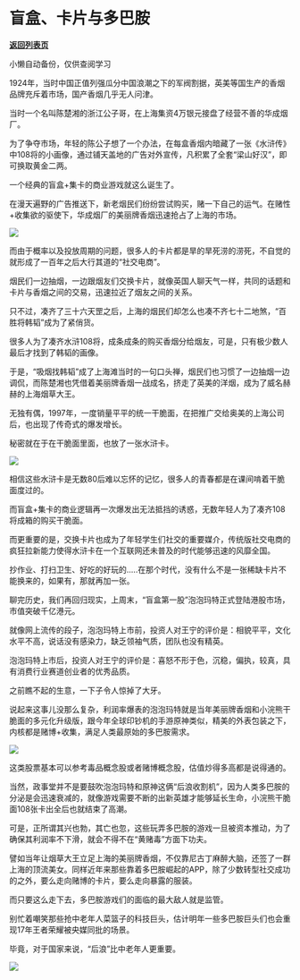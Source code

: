 # 盲盒、卡片与多巴胺

[**返回列表页**](/gzh/政事堂2019)

小懒自动备份，仅供查阅学习

1924年，当时中国正值列强瓜分中国浪潮之下的军阀割据，英美等国生产的香烟品牌充斥着市场，国产香烟几乎无人问津。  

  

当时一个名叫陈楚湘的浙江公子哥，在上海集资4万银元接盘了经营不善的华成烟厂。

  

为了争夺市场，年轻的陈公子想了一个办法，在每盒香烟内暗藏了一张《水浒传》中108将的小画像，通过铺天盖地的广告对外宣传，凡积累了全套“梁山好汉”，即可换取黄金二两。

  

一个经典的盲盒+集卡的商业游戏就这么诞生了。  

  

在漫天遍野的广告推送下，新老烟民们纷纷尝试购买，赌一下自己的运气。在赌性+收集欲的驱使下，华成烟厂的美丽牌香烟迅速抢占了上海的市场。

  

![](https://mmbiz.qpic.cn/mmbiz_jpg/rxhS23yu8cOSnLJKmk8ibC1kJ5AicXSNkicfZx0N2ZH0Nv74aiaicqOlxiaRh7YMhzMEQKeULqwPBF56V3nWuO7ibE89g/640?wx_fmt=jpeg)

  

而由于概率以及投放周期的问题，很多人的卡片都是旱的旱死涝的涝死，不自觉的就形成了一百年之后大行其道的“社交电商”。

  

烟民们一边抽烟，一边跟烟友们交换卡片，就像英国人聊天气一样，共同的话题和卡片与香烟之间的交易，迅速拉近了烟友之间的关系。

  

只不过，凑齐了三十六天罡之后，上海的烟民们却怎么也凑不齐七十二地煞，“百胜将韩韬”成为了紧俏货。

  

很多人为了凑齐水浒108将，成条成条的购买香烟分给烟友，可是，只有极少数人最后才找到了韩韬的画像。

  

于是，“吸烟找韩韬”成了上海滩当时的一句口头禅，烟民们也习惯了一边抽烟一边调侃，而陈楚湘也凭借着美丽牌香烟一战成名，挤走了英美的洋烟，成为了威名赫赫的上海烟草大王。  

  

无独有偶，1997年，一度销量平平的统一干脆面，在把推广交给奥美的上海公司后，也出现了传奇式的爆发增长。

  

秘密就在于在干脆面里面，也放了一张水浒卡。  

  

![](https://mmbiz.qpic.cn/mmbiz_jpg/rxhS23yu8cOSnLJKmk8ibC1kJ5AicXSNkic75RleuLPaU3u5qsjibsChJ0raLqPDPUVP0adjAbib85SDRUiaicFhJChtg/640?wx_fmt=jpeg)

  

相信这些水浒卡是无数80后难以忘怀的记忆，很多人的青春都是在课间啃着干脆面度过的。  

  

而盲盒+集卡的商业逻辑再一次爆发出无法抵挡的诱惑，无数年轻人为了凑齐108将成箱的购买干脆面。

  

而更重要的是，交换卡片也成为了年轻学生们社交的重要媒介，传统版社交电商的疯狂拉新能力使得水浒卡在一个互联网还未普及的时代能够迅速的风靡全国。

  

抄作业、打扫卫生、好吃的好玩的.....在那个时代，没有什么不是一张稀缺卡片不能换来的，如果有，那就再加一张。  

  

聊完历史，我们再回归现实，上周末，“盲盒第一股”泡泡玛特正式登陆港股市场，市值突破千亿港元。

  

就像网上流传的段子，泡泡玛特上市前，投资人对王宁的评价是：相貌平平，文化水平不高，说话没有感染力，缺乏领袖气质，团队也没有精英。

  

泡泡玛特上市后，投资人对王宁的评价是：喜怒不形于色，沉稳，偏执，较真，具有消费行业赛道创业者的优秀品质。

  

之前瞧不起的生意，一下子令人惊掉了大牙。  

  

说起来这事儿没那么复杂，利润率爆表的泡泡玛特就是当年美丽牌香烟和小浣熊干脆面的多元化升级版，跟今年全球印钞机的手游原神类似，精美的外表包装之下，内核都是赌博+收集，满足人类最原始的多巴胺需求。

  

![](https://mmbiz.qpic.cn/mmbiz_jpg/rxhS23yu8cOSnLJKmk8ibC1kJ5AicXSNkicpxiax3uGwPWVBIiaFWcqoE6rFMH3pkvYUf5lAsK8fatQBdJfqkcXicpOg/640?wx_fmt=jpeg)

  

这类股票基本可以参考毒品概念股或者赌博概念股，估值炒得多高都是说得通的。  

  

当然，政事堂并不是要鼓吹泡泡玛特和原神这俩“后浪收割机”，因为人类多巴胺的分泌是会迅速衰减的，就像游戏需要不断的出新英雄才能够延长生命，小浣熊干脆面108张卡出全后也就结束了高潮。

  

可是，正所谓其兴也勃，其亡也忽，这些玩弄多巴胺的游戏一旦被资本推动，为了确保其利润率不下滑，就会不得不在“黄赌毒”方面下功夫。

  

譬如当年让烟草大王立足上海的美丽牌香烟，不仅靠尼古丁麻醉大脑，还签了一群上海的顶流美女。同样近年来那些靠着多巴胺崛起的APP，除了少数转型社交成功的之外，要么走向赌博的卡片，要么走向暴露的服装。

  

而只要这么走下去，多巴胺游戏们的面临的最大敌人就是监管。

  

别忙着嘲笑那些抢中老年人菜篮子的科技巨头，估计明年一些多巴胺巨头们也会重现17年王者荣耀被央媒同批的场景。

  

毕竟，对于国家来说，“后浪”比中老年人更重要。  

  

![](https://mmbiz.qpic.cn/mmbiz_jpg/rxhS23yu8cPp0iaKAfe0ZsWfgGcY72o9Nror8TicrtnlDsqzY7y4Kum4fM3X0FMEGlbvm9HvZUiaETSnLt4DHNLbQ/640?wx_fmt=jpeg)

